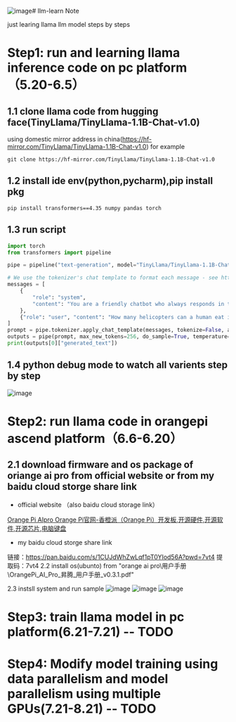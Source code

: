 ![image](https://github.com/wolffarmer/llm-learn/assets/15634187/4e1b744b-bb3e-4b75-910b-bb8ddaaf039f)# llm-learn Note

just learing llama llm model steps by steps

# Step1: run and learning llama inference code on pc platform（5.20-6.5）

## 1.1 clone llama code from hugging face(TinyLlama/TinyLlama-1.1B-Chat-v1.0)

using domestic mirror address in china(https://hf-mirror.com/TinyLlama/TinyLlama-1.1B-Chat-v1.0) for example

```shell
git clone https://hf-mirror.com/TinyLlama/TinyLlama-1.1B-Chat-v1.0
```

## 1.2 install ide env(python,pycharm),pip install pkg

```shell
pip install transformers==4.35 numpy pandas torch
```

## 1.3 run script

```python
import torch
from transformers import pipeline

pipe = pipeline("text-generation", model="TinyLlama/TinyLlama-1.1B-Chat-v1.0", torch_dtype=torch.bfloat16, device_map="auto")

# We use the tokenizer's chat template to format each message - see https://hf-mirror.com/docs/transformers/main/en/chat_templating
messages = [
    {
        "role": "system",
        "content": "You are a friendly chatbot who always responds in the style of a pirate",
    },
    {"role": "user", "content": "How many helicopters can a human eat in one sitting?"},
]
prompt = pipe.tokenizer.apply_chat_template(messages, tokenize=False, add_generation_prompt=True)
outputs = pipe(prompt, max_new_tokens=256, do_sample=True, temperature=0.7, top_k=50, top_p=0.95)
print(outputs[0]["generated_text"])
```

## 1.4 python debug mode to watch all varients step by step

![image](https://github.com/wolffarmer/llm-learn/assets/15634187/7a315de7-cb64-4e8c-ae2c-c12f404c205b)


# Step2: run llama code in orangepi ascend platform（6.6-6.20）

## 2.1 download firmware and os package of oriange ai pro from official website or from my baidu cloud storge share link

- official website （also baidu cloud storage link）

[Orange Pi AIpro Orange Pi官网-香橙派（Orange Pi）开发板,开源硬件,开源软件,开源芯片,电脑键盘](http://www.orangepi.cn/html/hardWare/computerAndMicrocontrollers/details/Orange-Pi-AIpro.html)

- my baidu cloud storge share link

链接：https://pan.baidu.com/s/1CUJdWhZwLqf1pT0YIod56A?pwd=7vt4 
提取码：7vt4 
2.2 install os(ubunto) from "orange ai pro\用户手册\OrangePi_AI_Pro_昇腾_用户手册_v0.3.1.pdf" 

2.3 instsll system and run sample 
![image](https://github.com/wolffarmer/llm-learn/assets/15634187/6be3b4b9-fdff-4ee8-a893-9a93d74cd78d)
![image](https://github.com/wolffarmer/llm-learn/assets/15634187/0ab488c7-9497-40bd-890e-cdf139aa99ca)
![image](https://github.com/wolffarmer/llm-learn/assets/15634187/0e34cebb-4e2c-4575-a252-afd9616d60d5)


# Step3: train llama model in pc platform(6.21-7.21) -- TODO

# Step4: Modify model training using data parallelism and model parallelism using multiple GPUs(7.21-8.21) -- TODO
